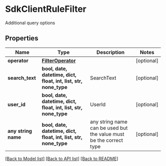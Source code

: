 # SdkClientRuleFilter

Additional query options

## Properties
Name | Type | Description | Notes
------------ | ------------- | ------------- | -------------
**operator** | [**FilterOperator**](FilterOperator.md) |  | [optional] 
**search_text** | **bool, date, datetime, dict, float, int, list, str, none_type** | SearchText | [optional] 
**user_id** | **bool, date, datetime, dict, float, int, list, str, none_type** | UserId | [optional] 
**any string name** | **bool, date, datetime, dict, float, int, list, str, none_type** | any string name can be used but the value must be the correct type | [optional]

[[Back to Model list]](../README.md#documentation-for-models) [[Back to API list]](../README.md#documentation-for-api-endpoints) [[Back to README]](../README.md)


